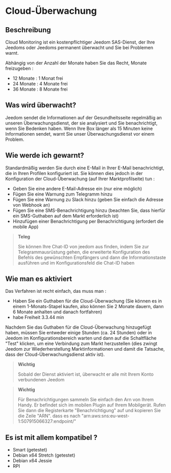 # Cloud-Überwachung

## Beschreibung

Cloud Monitoring ist ein kostenpflichtiger Jeedom SAS-Dienst, der Ihre Jeedoms oder Jeedoms permanent überwacht und Sie bei Problemen warnt.

Abhängig von der Anzahl der Monate haben Sie das Recht, Monate freizugeben : 

- 12 Monate : 1 Monat frei
- 24 Monate : 4 Monate frei
- 36 Monate : 8 Monate frei

## Was wird überwacht?

Jeedom sendet die Informationen auf der Gesundheitsseite regelmäßig an unseren Überwachungsdienst, der sie analysiert und Sie benachrichtigt, wenn Sie Bedenken haben. Wenn Ihre Box länger als 15 Minuten keine Informationen sendet, warnt Sie unser Überwachungsdienst vor einem Problem.

## Wie werde ich gewarnt?

Standardmäßig werden Sie durch eine E-Mail in Ihrer E-Mail benachrichtigt, die in Ihren Profilen konfiguriert ist. Sie können dies jedoch in der Konfiguration der Cloud-Überwachung (auf Ihrer Marktprofilseite) tun : 

- Geben Sie eine andere E-Mail-Adresse ein (nur eine möglich)
- Fügen Sie eine Warnung zum Telegramm hinzu
- Fügen Sie eine Warnung zu Slack hinzu (geben Sie einfach die Adresse von Webhook an)
- Fügen Sie eine SMS-Benachrichtigung hinzu (beachten Sie, dass hierfür ein SMS-Guthaben auf dem Markt erforderlich ist)
- Hinzufügen einer Benachrichtigung per Benachrichtigung (erfordert die mobile App) 

> **Teleg**
>
> Sie können Ihre Chat-ID von jeedom aus finden, indem Sie zur Telegrammausrüstung gehen, die erweiterte Konfiguration des Befehls des gewünschten Empfängers und dann die Informationstaste ausführen und im Konfigurationsfeld die Chat-ID haben

## Wie man es aktiviert

Das Verfahren ist recht einfach, das muss man : 

- Haben Sie ein Guthaben für die Cloud-Überwachung (Sie können es in einem 1-Monats-Stapel kaufen, also können Sie 2 Monate dauern, dann 6 Monate anhalten und danach fortfahren)
- habe Freiheit 3.3.44 min

Nachdem Sie das Guthaben für die Cloud-Überwachung hinzugefügt haben, müssen Sie entweder einige Stunden (ca. 24 Stunden) oder in Jeedom im Konfigurationsbereich warten und dann auf die Schaltfläche "Test" klicken, um eine Verbindung zum Markt herzustellen (dies zwingt Jeedom zur Wiederherstellung Marktinformationen und damit die Tatsache, dass der Cloud-Überwachungsdienst aktiv ist).

>**Wichtig**
>
> Sobald der Dienst aktiviert ist, überwacht er alle mit Ihrem Konto verbundenen Jeedom

>**Wichtig**
>
> Für Benachrichtigungen sammeln Sie einfach den Arn von Ihrem Handy. Er befindet sich im mobilen Plugin auf Ihrem Mobilgerät. Rufen Sie dann die Registerkarte "Benachrichtigung" auf und kopieren Sie die Zeile "ARN". dass es nach "arn:aws:sns:eu-west-1:507915066327:endpoint/"

## Es ist mit allem kompatibel ?

- Smart (getestet)
- Debian x64 Stretch (getestet)
- Debian x64 Jessie
- RPI

